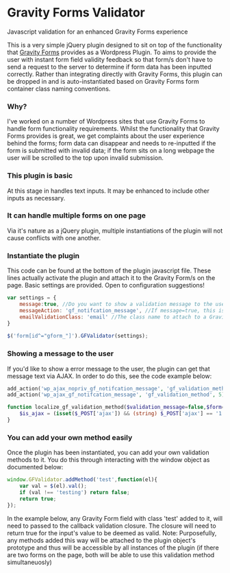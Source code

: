 # Gravity Forms Validator
Javascript validation for an enhanced Gravity Forms experience

This is a very simple jQuery plugin designed to sit on top of the functionality that [Gravity Forms](http://www.gravityforms.com/) provides as a Wordpress Plugin. To aims to provide the user with instant form field validity feedback so that form/s don't have to send a request to the server to determine if form data has been inputted correctly. Rather than integrating directly with Gravity Forms, this plugin can be dropped in and is auto-instantiated based on Gravity Forms form container class naming conventions. 

### Why?
I've worked on a number of Wordpress sites that use Gravity Forms to handle form functionality requirements. Whilst the functionality that Gravity Forms provides is great, we get complaints about the user experience behind the forms; form data can disappear and needs to re-inputted if the form is submitted with invalid data; if the form sits on a long webpage the user will be scrolled to the top upon invalid submission.

### This plugin is basic
At this stage in handles text inputs. It may be enhanced to include other inputs as necessary.

### It can handle multiple forms on one page
Via it's nature as a jQuery plugin, multiple instantiations of the plugin will not cause conflicts with one another. 

### Instantiate the plugin
This code can be found at the bottom of the plugin javascript file. These lines actually activate the plugin and attach it to the Gravity Form/s on the page. Basic settings are provided. Open to configuration suggestions!

```javascript
var settings = {
	message:true, //Do you want to show a validation message to the user?
	messageAction: 'gf_notifcation_message', //If message=true, this is the name of the wordpress action to handle the AJAX request
	emailValidationClass: 'email' //The class name to attach to a Gravity Forms form field to trigger email validation
}
	
$('form[id^="gform_"]').GFValidator(settings);
```
### Showing a message to the user
If you'd like to show a error message to the user, the plugin can get that message text via AJAX. In order to do this, see the code example below:
```php
add_action('wp_ajax_nopriv_gf_notifcation_message', 'gf_validation_method', 5);
add_action('wp_ajax_gf_notifcation_message', 'gf_validation_method', 5);

function localize_gf_validation_method($validation_message=false,$form=false){
	$is_ajax = (isset($_POST['ajax']) && (string) $_POST['ajax'] == '1');
}

```

### You can add your own method easily
Once the plugin has been instantiated, you can add your own validation methods to it. You do this through interacting with the window object as documented below:

```javascript
window.GFValidator.addMethod('test',function(el){
	var val = $(el).val();
	if (val !== 'testing') return false;
	return true;
});
```
In the example below, any Gravity Form field with class 'test' added to it, will need to passed to the callback validation closure. The closure will need to return true for the input's value to be deemed as valid. Note: Purposefully, any methods added this way will be attached to the plugin object's prototype and thus will be accessible by all instances of the plugin (if there are two forms on the page, both will be able to use this validation method simultaneuosly)
